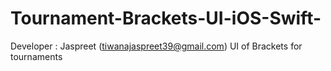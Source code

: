 # Tournament-Brackets-UI-iOS-Swift-
Developer : Jaspreet (tiwanajaspreet39@gmail.com)
UI of Brackets for tournaments 
